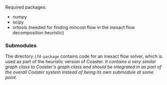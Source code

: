 Required packages:
* numpy
* scipy
* ortools (needed for finding mincost flow in the inexact flow decomposition
    heuristic)

### Submodules

The directory `ifd-package` contains code for an inexact flow solver, which is
used as part of the heuristic version of Coaster. *It contains a very similar
graph class to Coaster's graph class and should be integrated in as part of the
overall Coaster system instead of being its own submodule at some point.*
